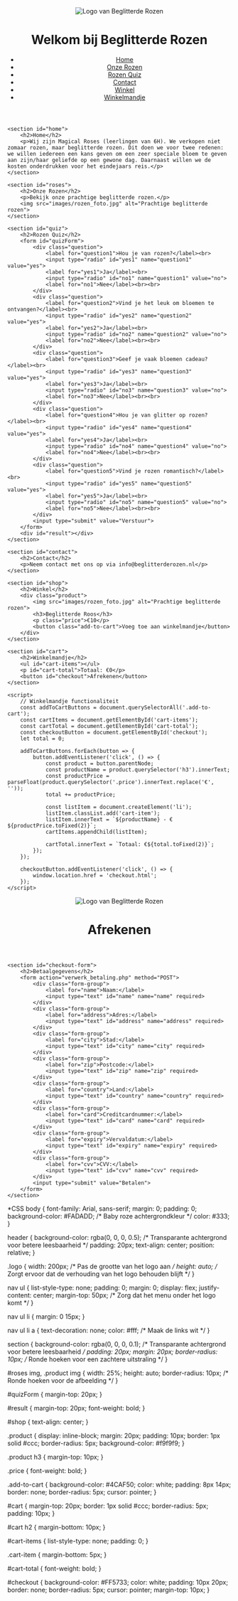 <!DOCTYPE html>
<html lang="nl">
<head>
    <meta charset="UTF-8">
    <meta name="viewport" content="width=device-width, initial-scale=1.0">
    <title>Beglitterde Rozen</title>
    <link rel="stylesheet" href="styles.css">
</head>
<body>
    <header>
        <img src="https://i.ibb.co/dmLbh1k/roses-logo.png" alt="Logo van Beglitterde Rozen" class="logo">
        <h1>Welkom bij Beglitterde Rozen</h1>
        <nav>
            <ul>
                <li><a href="#home">Home</a></li>
                <li><a href="#roses">Onze Rozen</a></li>
                <li><a href="#quiz">Rozen Quiz</a></li>
                <li><a href="#contact">Contact</a></li>
                <li><a href="#shop">Winkel</a></li>
                <li><a href="#cart">Winkelmandje</a></li>
            </ul>
        </nav>
    </header>
    
    <section id="home">
        <h2>Home</h2>
        <p>Wij zijn Magical Roses (leerlingen van 6H). We verkopen niet zomaar rozen, maar beglitterde rozen. Dit doen we voor twee redenen: we willen iedereen een kans geven om een zeer speciale bloem te geven aan zijn/haar geliefde op een gewone dag. Daarnaast willen we de kosten onderdrukken voor het eindejaars reis.</p>
    </section>
    
    <section id="roses">
        <h2>Onze Rozen</h2>
        <p>Bekijk onze prachtige beglitterde rozen.</p>
        <img src="images/rozen_foto.jpg" alt="Prachtige beglitterde rozen">
    </section>
    
    <section id="quiz">
        <h2>Rozen Quiz</h2>
        <form id="quizForm">
            <div class="question">
                <label for="question1">Hou je van rozen?</label><br>
                <input type="radio" id="yes1" name="question1" value="yes">
                <label for="yes1">Ja</label><br>
                <input type="radio" id="no1" name="question1" value="no">
                <label for="no1">Nee</label><br><br>
            </div>
            <div class="question">
                <label for="question2">Vind je het leuk om bloemen te ontvangen?</label><br>
                <input type="radio" id="yes2" name="question2" value="yes">
                <label for="yes2">Ja</label><br>
                <input type="radio" id="no2" name="question2" value="no">
                <label for="no2">Nee</label><br><br>
            </div>
            <div class="question">
                <label for="question3">Geef je vaak bloemen cadeau?</label><br>
                <input type="radio" id="yes3" name="question3" value="yes">
                <label for="yes3">Ja</label><br>
                <input type="radio" id="no3" name="question3" value="no">
                <label for="no3">Nee</label><br><br>
            </div>
            <div class="question">
                <label for="question4">Hou je van glitter op rozen?</label><br>
                <input type="radio" id="yes4" name="question4" value="yes">
                <label for="yes4">Ja</label><br>
                <input type="radio" id="no4" name="question4" value="no">
                <label for="no4">Nee</label><br><br>
            </div>
            <div class="question">
                <label for="question5">Vind je rozen romantisch?</label><br>
                <input type="radio" id="yes5" name="question5" value="yes">
                <label for="yes5">Ja</label><br>
                <input type="radio" id="no5" name="question5" value="no">
                <label for="no5">Nee</label><br><br>
            </div>
            <input type="submit" value="Verstuur">
        </form>
        <div id="result"></div>
    </section>
    
    <section id="contact">
        <h2>Contact</h2>
        <p>Neem contact met ons op via info@beglitterderozen.nl</p>
    </section>
    
    <section id="shop">
        <h2>Winkel</h2>
        <div class="product">
            <img src="images/rozen_foto.jpg" alt="Prachtige beglitterde rozen">
            <h3>Beglitterde Roos</h3>
            <p class="price">€10</p>
            <button class="add-to-cart">Voeg toe aan winkelmandje</button>
        </div>
    </section>
    
    <section id="cart">
        <h2>Winkelmandje</h2>
        <ul id="cart-items"></ul>
        <p id="cart-total">Totaal: €0</p>
        <button id="checkout">Afrekenen</button>
    </section>

    <script>
        // Winkelmandje functionaliteit
        const addToCartButtons = document.querySelectorAll('.add-to-cart');
        const cartItems = document.getElementById('cart-items');
        const cartTotal = document.getElementById('cart-total');
        const checkoutButton = document.getElementById('checkout');
        let total = 0;

        addToCartButtons.forEach(button => {
            button.addEventListener('click', () => {
                const product = button.parentNode;
                const productName = product.querySelector('h3').innerText;
                const productPrice = parseFloat(product.querySelector('.price').innerText.replace('€', ''));
                total += productPrice;

                const listItem = document.createElement('li');
                listItem.classList.add('cart-item');
                listItem.innerText = `${productName} - €${productPrice.toFixed(2)}`;
                cartItems.appendChild(listItem);

                cartTotal.innerText = `Totaal: €${total.toFixed(2)}`;
            });
        });

        checkoutButton.addEventListener('click', () => {
            window.location.href = 'checkout.html';
        });
    </script>
</body>
</html>
<!DOCTYPE html>
<html lang="nl">
<head>
    <meta charset="UTF-8">
    <meta name="viewport" content="width=device-width, initial-scale=1.0">
    <title>Afrekenen - Beglitterde Rozen</title>
    <link rel="stylesheet" href="styles.css">
</head>
<body>
    <header>
        <img src="https://i.ibb.co/dmLbh1k/roses-logo.png" alt="Logo van Beglitterde Rozen" class="logo">
        <h1>Afrekenen</h1>
    </header>

    <section id="checkout-form">
        <h2>Betaalgegevens</h2>
        <form action="verwerk_betaling.php" method="POST">
            <div class="form-group">
                <label for="name">Naam:</label>
                <input type="text" id="name" name="name" required>
            </div>
            <div class="form-group">
                <label for="address">Adres:</label>
                <input type="text" id="address" name="address" required>
            </div>
            <div class="form-group">
                <label for="city">Stad:</label>
                <input type="text" id="city" name="city" required>
            </div>
            <div class="form-group">
                <label for="zip">Postcode:</label>
                <input type="text" id="zip" name="zip" required>
            </div>
            <div class="form-group">
                <label for="country">Land:</label>
                <input type="text" id="country" name="country" required>
            </div>
            <div class="form-group">
                <label for="card">Creditcardnummer:</label>
                <input type="text" id="card" name="card" required>
            </div>
            <div class="form-group">
                <label for="expiry">Vervaldatum:</label>
                <input type="text" id="expiry" name="expiry" required>
            </div>
            <div class="form-group">
                <label for="cvv">CVV:</label>
                <input type="text" id="cvv" name="cvv" required>
            </div>
            <input type="submit" value="Betalen">
        </form>
    </section>
</body>
</html>
*CSS
body {
    font-family: Arial, sans-serif;
    margin: 0;
    padding: 0;
    background-color: #FADADD; /* Baby roze achtergrondkleur */
    color: #333;
}

header {
    background-color: rgba(0, 0, 0, 0.5); /* Transparante achtergrond voor betere leesbaarheid */
    padding: 20px;
    text-align: center;
    position: relative;
}

.logo {
    width: 200px; /* Pas de grootte van het logo aan */
    height: auto; /* Zorgt ervoor dat de verhouding van het logo behouden blijft */
}

nav ul {
    list-style-type: none;
    padding: 0;
    margin: 0;
    display: flex;
    justify-content: center;
    margin-top: 50px; /* Zorg dat het menu onder het logo komt */
}

nav ul li {
    margin: 0 15px;
}

nav ul li a {
    text-decoration: none;
    color: #fff; /* Maak de links wit */
}

section {
    background-color: rgba(0, 0, 0, 0.1); /* Transparante achtergrond voor betere leesbaarheid */
    padding: 20px;
    margin: 20px;
    border-radius: 10px; /* Ronde hoeken voor een zachtere uitstraling */
}

#roses img, .product img {
    width: 25%;
    height: auto;
    border-radius: 10px; /* Ronde hoeken voor de afbeelding */
}

#quizForm {
    margin-top: 20px;
}

#result {
    margin-top: 20px;
    font-weight: bold;
}

#shop {
    text-align: center;
}

.product {
    display: inline-block;
    margin: 20px;
    padding: 10px;
    border: 1px solid #ccc;
    border-radius: 5px;
    background-color: #f9f9f9;
}

.product h3 {
    margin-top: 10px;
}

.price {
    font-weight: bold;
}

.add-to-cart {
    background-color: #4CAF50;
    color: white;
    padding: 8px 14px;
    border: none;
    border-radius: 5px;
    cursor: pointer;
}

#cart {
    margin-top: 20px;
    border: 1px solid #ccc;
    border-radius: 5px;
    padding: 10px;
}

#cart h2 {
    margin-bottom: 10px;
}

#cart-items {
    list-style-type: none;
    padding: 0;
}

.cart-item {
    margin-bottom: 5px;
}

#cart-total {
    font-weight: bold;
}

#checkout {
    background-color: #FF5733;
    color: white;
    padding: 10px 20px;
    border: none;
    border-radius: 5px;
    cursor: pointer;
    margin-top: 10px;
}

